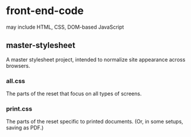 # front-end-code
may include HTML, CSS, DOM-based JavaScript

## master-stylesheet
A master stylesheet project, intended to normalize site appearance across browsers.

### all.css
The parts of the reset that focus on all types of screens.

### print.css
The parts of the reset specific to printed documents. (Or, in some setups, saving as PDF.)
